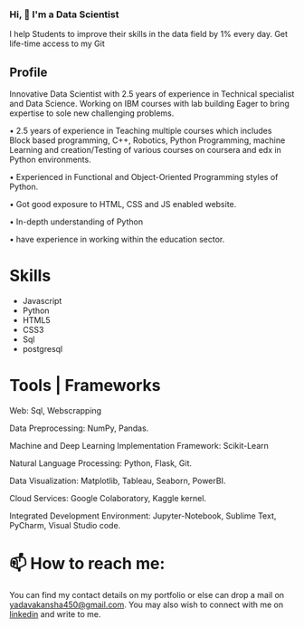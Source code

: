 ### Hi, 👋 I'm a Data Scientist

I help Students to improve their skills in the data field by 1% every day.
Get life-time access to my Git 

## Profile
Innovative Data Scientist with 2.5 years of experience in Technical specialist and Data Science. Working on IBM courses with lab building Eager to bring expertise to sole new challenging problems.

• 2.5 years of experience in Teaching multiple courses which includes Block based programming, C++, Robotics, Python Programming, machine Learning and creation/Testing of various courses on coursera and edx in Python environments.

• Experienced in Functional and Object-Oriented Programming styles of Python.

• Got good exposure to HTML, CSS and JS enabled website.

• In-depth understanding of Python

• have experience in working within the education sector.

# Skills
* Javascript 
* Python 
* HTML5 
* CSS3 
* Sql 
* postgresql


# Tools | Frameworks
Web: Sql, Webscrapping

Data Preprocessing: NumPy, Pandas.

Machine and Deep Learning Implementation Framework: Scikit-Learn

Natural Language Processing: Python, Flask, Git.

Data Visualization: Matplotlib, Tableau, Seaborn, PowerBI.

Cloud Services: Google Colaboratory, Kaggle kernel.

Integrated Development Environment: Jupyter-Notebook, Sublime Text, PyCharm, Visual Studio code.



# 📫 How to reach me:
You can find my contact details on my portfolio or else can drop a mail on yadavakansha450@gmail.com. You may also wish to connect with me on [linkedin](https://www.linkedin.com/in/akansha-yadav-4bb7321a9/) and write to me.
